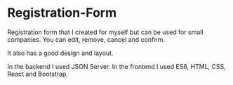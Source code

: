 # Registration-Form

Registration form that I created for myself but can be used for small companies. You can edit, remove, cancel and confirm. 

It also has a good design and layout.

In the backend I used JSON Server.
In the frontend I used ES6, HTML, CSS, React and Bootstrap.
